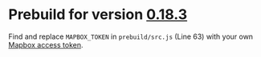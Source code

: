 # Prebuild for version [0.18.3](https://github.com/sgelb/mapline/releases/tag/v0.18.3)

Find and replace `MAPBOX_TOKEN` in `prebuild/src.js` (Line 63)
with your own [Mapbox access token](https://www.mapbox.com/help/create-api-access-token/).
